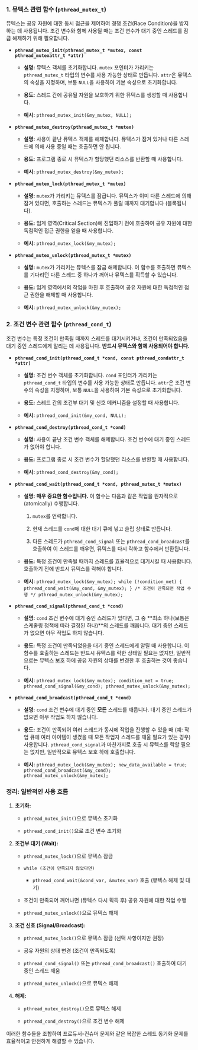 ### 1. 뮤텍스 관련 함수 (`pthread_mutex_t`)

뮤텍스는 공유 자원에 대한 동시 접근을 제어하여 경쟁 조건(Race Condition)을 방지하는 데 사용됩니다. 조건 변수와 함께 사용될 때는 조건 변수가 대기 중인 스레드를 잠금 해제하기 위해 필요합니다.

- **`pthread_mutex_init(pthread_mutex_t *mutex, const pthread_mutexattr_t *attr)`**
    
    - **설명:** 뮤텍스 객체를 초기화합니다. `mutex` 포인터가 가리키는 `pthread_mutex_t` 타입의 변수를 사용 가능한 상태로 만듭니다. `attr`은 뮤텍스의 속성을 지정하며, 보통 `NULL`을 사용하여 기본 속성으로 초기화합니다.
        
    - **용도:** 스레드 간에 공유될 자원을 보호하기 위한 뮤텍스를 생성할 때 사용합니다.
        
    - **예시:** `pthread_mutex_init(&my_mutex, NULL);`
        
- **`pthread_mutex_destroy(pthread_mutex_t *mutex)`**
    
    - **설명:** 사용이 끝난 뮤텍스 객체를 해제합니다. 뮤텍스가 잠겨 있거나 다른 스레드에 의해 사용 중일 때는 호출하면 안 됩니다.
        
    - **용도:** 프로그램 종료 시 뮤텍스가 할당했던 리소스를 반환할 때 사용합니다.
        
    - **예시:** `pthread_mutex_destroy(&my_mutex);`
        
- **`pthread_mutex_lock(pthread_mutex_t *mutex)`**
    
    - **설명:** `mutex`가 가리키는 뮤텍스를 잠급니다. 뮤텍스가 이미 다른 스레드에 의해 잠겨 있다면, 호출하는 스레드는 뮤텍스가 풀릴 때까지 대기합니다 (블록됩니다).
        
    - **용도:** 임계 영역(Critical Section)에 진입하기 전에 호출하여 공유 자원에 대한 독점적인 접근 권한을 얻을 때 사용합니다.
        
    - **예시:** `pthread_mutex_lock(&my_mutex);`
        
- **`pthread_mutex_unlock(pthread_mutex_t *mutex)`**
    
    - **설명:** `mutex`가 가리키는 뮤텍스를 잠금 해제합니다. 이 함수를 호출하면 뮤텍스를 기다리던 다른 스레드 중 하나가 깨어나 뮤텍스를 획득할 수 있습니다.
        
    - **용도:** 임계 영역에서의 작업을 마친 후 호출하여 공유 자원에 대한 독점적인 접근 권한을 해제할 때 사용합니다.
        
    - **예시:** `pthread_mutex_unlock(&my_mutex);`
        

### 2. 조건 변수 관련 함수 (`pthread_cond_t`)

조건 변수는 특정 조건이 만족될 때까지 스레드를 대기시키거나, 조건이 만족되었음을 대기 중인 스레드에게 알리는 데 사용됩니다. **반드시 뮤텍스와 함께 사용되어야 합니다.**

- **`pthread_cond_init(pthread_cond_t *cond, const pthread_condattr_t *attr)`**
    
    - **설명:** 조건 변수 객체를 초기화합니다. `cond` 포인터가 가리키는 `pthread_cond_t` 타입의 변수를 사용 가능한 상태로 만듭니다. `attr`은 조건 변수의 속성을 지정하며, 보통 `NULL`을 사용하여 기본 속성으로 초기화합니다.
        
    - **용도:** 스레드 간의 조건부 대기 및 신호 메커니즘을 설정할 때 사용합니다.
        
    - **예시:** `pthread_cond_init(&my_cond, NULL);`
        
- **`pthread_cond_destroy(pthread_cond_t *cond)`**
    
    - **설명:** 사용이 끝난 조건 변수 객체를 해제합니다. 조건 변수에 대기 중인 스레드가 없어야 합니다.
        
    - **용도:** 프로그램 종료 시 조건 변수가 할당했던 리소스를 반환할 때 사용합니다.
        
    - **예시:** `pthread_cond_destroy(&my_cond);`
        
- **`pthread_cond_wait(pthread_cond_t *cond, pthread_mutex_t *mutex)`**
    
    - **설명:** **매우 중요한 함수입니다.** 이 함수는 다음과 같은 작업을 원자적으로(atomically) 수행합니다.
        
        1. `mutex`를 언락합니다.
            
        2. 현재 스레드를 `cond`에 대한 대기 큐에 넣고 슬립 상태로 만듭니다.
            
        3. 다른 스레드가 `pthread_cond_signal` 또는 `pthread_cond_broadcast`를 호출하여 이 스레드를 깨우면, 뮤텍스를 다시 락하고 함수에서 반환됩니다.
            
    - **용도:** 특정 조건이 만족될 때까지 스레드를 효율적으로 대기시킬 때 사용합니다. 호출하기 전에 반드시 뮤텍스를 락해야 합니다.
        
    - **예시:** `pthread_mutex_lock(&my_mutex); while (!condition_met) { pthread_cond_wait(&my_cond, &my_mutex); } /* 조건이 만족되면 작업 수행 */ pthread_mutex_unlock(&my_mutex);`
        
- **`pthread_cond_signal(pthread_cond_t *cond)`**
    
    - **설명:** `cond` 조건 변수에 대기 중인 스레드가 있다면, 그 중 **최소 하나(보통은 스케줄링 정책에 따라 결정된 하나)**의 스레드를 깨웁니다. 대기 중인 스레드가 없으면 아무 작업도 하지 않습니다.
        
    - **용도:** 특정 조건이 만족되었음을 대기 중인 스레드에게 알릴 때 사용합니다. 이 함수를 호출하는 스레드는 반드시 뮤텍스를 락한 상태일 필요는 없지만, 일반적으로는 뮤텍스 보호 하에 공유 자원의 상태를 변경한 후 호출하는 것이 좋습니다.
        
    - **예시:** `pthread_mutex_lock(&my_mutex); condition_met = true; pthread_cond_signal(&my_cond); pthread_mutex_unlock(&my_mutex);`
        
- **`pthread_cond_broadcast(pthread_cond_t *cond)`**
    
    - **설명:** `cond` 조건 변수에 대기 중인 **모든** 스레드를 깨웁니다. 대기 중인 스레드가 없으면 아무 작업도 하지 않습니다.
        
    - **용도:** 조건이 만족되어 여러 스레드가 동시에 작업을 진행할 수 있을 때 (예: 작업 큐에 여러 아이템이 생겼을 때 모든 작업자 스레드를 깨울 필요가 있는 경우) 사용합니다. `pthread_cond_signal`과 마찬가지로 호출 시 뮤텍스를 락할 필요는 없지만, 일반적으로 뮤텍스 보호 하에 호출합니다.
        
    - **예시:** `pthread_mutex_lock(&my_mutex); new_data_available = true; pthread_cond_broadcast(&my_cond); pthread_mutex_unlock(&my_mutex);`
        

### 정리: 일반적인 사용 흐름

1. **초기화:**
    
    - `pthread_mutex_init()`으로 뮤텍스 초기화
        
    - `pthread_cond_init()`으로 조건 변수 초기화
        
2. **조건부 대기 (Wait):**
    
    - `pthread_mutex_lock()`으로 뮤텍스 잠금
        
    - `while (조건이 만족되지 않았다면)`
        
        - `pthread_cond_wait(&cond_var, &mutex_var)` 호출 (뮤텍스 해제 및 대기)
            
    - 조건이 만족되어 깨어나면 (뮤텍스 다시 획득 후) 공유 자원에 대한 작업 수행
        
    - `pthread_mutex_unlock()`으로 뮤텍스 해제
        
3. **조건 신호 (Signal/Broadcast):**
    
    - `pthread_mutex_lock()`으로 뮤텍스 잠금 (선택 사항이지만 권장)
        
    - 공유 자원의 상태 변경 (조건이 만족되도록)
        
    - `pthread_cond_signal()` 또는 `pthread_cond_broadcast()` 호출하여 대기 중인 스레드 깨움
        
    - `pthread_mutex_unlock()`으로 뮤텍스 해제
        
4. **해제:**
    
    - `pthread_mutex_destroy()`으로 뮤텍스 해제
        
    - `pthread_cond_destroy()`으로 조건 변수 해제
        

이러한 함수들을 조합하여 프로듀서-컨슈머 문제와 같은 복잡한 스레드 동기화 문제를 효율적이고 안전하게 해결할 수 있습니다.